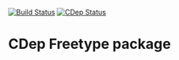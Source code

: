 [![Build Status](https://travis-ci.org/jomof/freetype.svg?branch=master)](https://travis-ci.org/jomof/freetype)
[![CDep Status](https://cdep-io.github.io/com.github.jomof/freetype/latest/latest.svg)](https://github.com/jomof/freetype/releases/latest)

# CDep Freetype package



